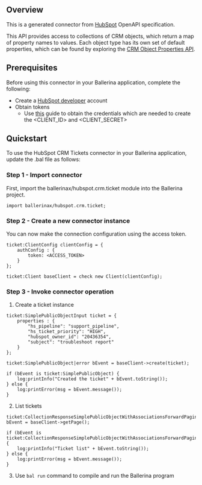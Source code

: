 ## Overview
This is a generated connector from [HubSpot](https://www.hubspot.com/) OpenAPI specification. 

This API provides access to collections of CRM objects, which return a map of property names to values. Each object type has its own set of default properties, which can be found by exploring the [CRM Object Properties API](https://developers.hubspot.com/docs/methods/crm-properties/crm-properties-overview).
 
## Prerequisites
Before using this connector in your Ballerina application, complete the following:
* Create a [HubSpot developer](https://developers.hubspot.com/) account
* Obtain tokens
    - Use [this](https://developers.hubspot.com/docs/api/working-with-oauth4) guide to obtain the credentials which are needed to create the <CLIENT_ID> and <CLIENT_SECRET>

## Quickstart
To use the HubSpot CRM Tickets connector in your Ballerina application, update the .bal file as follows:
### Step 1 - Import connector
First, import the ballerinax/hubspot.crm.ticket module into the Ballerina project.
```ballerina
import ballerinax/hubspot.crm.ticket;
```

### Step 2 - Create a new connector instance
You can now make the connection configuration using the access token.
```ballerina
ticket:ClientConfig clientConfig = {
    authConfig : {
        token: <ACCESS_TOKEN>
    }
};

ticket:Client baseClient = check new Client(clientConfig);

```

### Step 3 - Invoke connector operation

1. Create a ticket instance

```ballerina
ticket:SimplePublicObjectInput ticket = {
    properties : {
        "hs_pipeline": "support_pipeline",
        "hs_ticket_priority": "HIGH",
        "hubspot_owner_id": "20436354",
        "subject": "troubleshoot report"
    }      
};

ticket:SimplePublicObject|error bEvent = baseClient->create(ticket);

if (bEvent is ticket:SimplePublicObject) {
    log:printInfo("Created the ticket" + bEvent.toString());
} else {
    log:printError(msg = bEvent.message());
}
```

2. List tickets

```ballerina
ticket:CollectionResponseSimplePublicObjectWithAssociationsForwardPaging|error bEvent = baseClient->getPage();

if (bEvent is ticket:CollectionResponseSimplePublicObjectWithAssociationsForwardPaging) {
    log:printInfo("Ticket list" + bEvent.toString());
} else {
    log:printError(msg = bEvent.message());
}
```

3. Use `bal run` command to compile and run the Ballerina program
